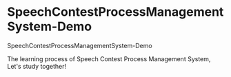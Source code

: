 # SpeechContestProcessManagementSystem-Demo

SpeechContestProcessManagementSystem-Demo

The learning process of Speech Contest Process Management System, Let's study together!
